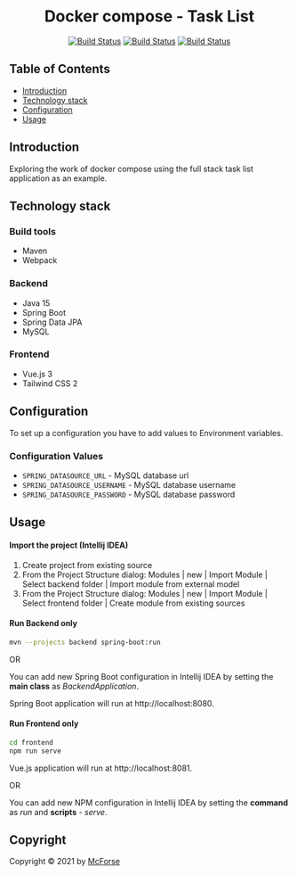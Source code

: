 <h1 align="center">Docker compose - Task List</h1>

<div align="center">

[![Build Status](https://img.shields.io/badge/spring-2.4.4-brightgreen)](https://spring.io)
[![Build Status](https://img.shields.io/badge/jdk-15-orange)](https://www.oracle.com/java/technologies/javase/15-relnote-issues.html)
[![Build Status](https://img.shields.io/badge/vue-3-success)](https://vuejs.org/)

</div>

## Table of Contents

- [Introduction](#introduction)
- [Technology stack](#technology-stack)
- [Configuration](#configuration)
- [Usage](#usage)

## Introduction

Exploring the work of docker compose using the full stack task list application as an example.

## Technology stack

### Build tools

- Maven
- Webpack

### Backend

- Java 15
- Spring Boot
- Spring Data JPA
- MySQL

### Frontend

- Vue.js 3
- Tailwind CSS 2

## Configuration

To set up a configuration you have to add values to Environment variables.

### Configuration Values

- `SPRING_DATASOURCE_URL` - MySQL database url
- `SPRING_DATASOURCE_USERNAME` - MySQL database username
- `SPRING_DATASOURCE_PASSWORD` - MySQL database password

## Usage

#### Import the project (Intellij IDEA)

1. Create project from existing source
2. From the Project Structure dialog: Modules | new | Import Module | Select backend folder | Import module from external model
3. From the Project Structure dialog: Modules | new | Import Module | Select frontend folder | Create module from existing sources

#### Run Backend only
```sh
mvn --projects backend spring-boot:run
```

OR

You can add new Spring Boot configuration in Intellij IDEA by setting the **main class** as *BackendApplication*.

Spring Boot application will run at http://localhost:8080.

#### Run Frontend only

```sh
cd frontend
npm run serve
```

Vue.js application will run at http://localhost:8081.

OR

You can add new NPM configuration in Intellij IDEA by setting the **command** as *run* and **scripts** - *serve*.

## Copyright

Copyright © 2021 by [McForse](https://github.com/McForse)
